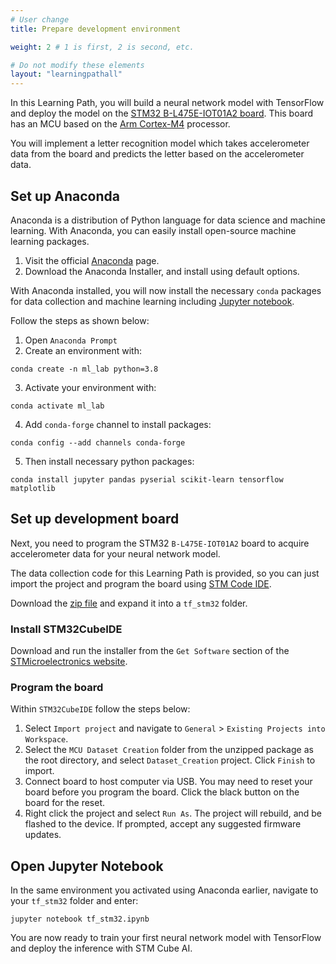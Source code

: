 ```yaml
---
# User change
title: Prepare development environment

weight: 2 # 1 is first, 2 is second, etc.

# Do not modify these elements
layout: "learningpathall"
---
```


In this Learning Path, you will build a neural network model with TensorFlow and deploy the model on the [STM32 B-L475E-IOT01A2 board](https://www.st.com/en/evaluation-tools/b-l475e-iot01a.html). This board has an MCU based on the [Arm Cortex-M4](https://developer.arm.com/Processors/Cortex-M4) processor.

You will implement a letter recognition model which takes accelerometer data from the board and predicts the letter based on the accelerometer data. 

## Set up Anaconda

Anaconda is a distribution of Python language for data science and machine learning. With Anaconda, you can easily install open-source machine learning packages.

1. Visit the official [Anaconda](https://www.anaconda.com/) page.
2. Download the Anaconda Installer, and install using default options.

With Anaconda installed, you will now install the necessary `conda` packages for data collection and machine learning including [Jupyter notebook](https://jupyter.org/).

Follow the steps as shown below:

1. Open `Anaconda Prompt`
2. Create an environment with:
```console
conda create -n ml_lab python=3.8
```
3. Activate your environment with:
```console
conda activate ml_lab
```
4. Add `conda-forge` channel to install packages:
```console
conda config --add channels conda-forge
```
5. Then install necessary python packages:
```console
conda install jupyter pandas pyserial scikit-learn tensorflow matplotlib
```
## Set up development board

Next, you need to program the STM32 `B-L475E-IOT01A2` board to acquire accelerometer data for your neural network model.

The data collection code for this Learning Path is provided, so you can just import the project and program the board using [STM Code IDE](https://www.st.com/en/development-tools/stm32cubeide.html).

Download the [zip file](https://github.com/ArmDeveloperEcosystem/arm-learning-paths/blob/main/content/learning-paths/microcontroller/tflow_nn_stcube/Project_Files/tf_stm32.zip) and expand it into a `tf_stm32` folder.

### Install STM32CubeIDE

Download and run the installer from the `Get Software` section of the [STMicroelectronics website](https://www.st.com/en/development-tools/stm32cubeide.html).

### Program the board 

Within `STM32CubeIDE` follow the steps below:

1. Select `Import project` and navigate to `General` > `Existing Projects into Workspace`.
2. Select the `MCU Dataset Creation` folder from the unzipped package as the root directory, and select `Dataset_Creation` project. Click `Finish` to import.
2. Connect board to host computer via USB. You may need to reset your board before you program the board. Click the black button on the board for the reset.
3. Right click the project and select `Run As`. The project will rebuild, and be flashed to the device. If prompted, accept any suggested firmware updates.

## Open Jupyter Notebook

In the same environment you activated using Anaconda earlier, navigate to your `tf_stm32` folder and enter:
```console
jupyter notebook tf_stm32.ipynb
```
You are now ready to train your first neural network model with TensorFlow and deploy the inference with STM Cube AI. 
